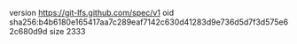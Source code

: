 version https://git-lfs.github.com/spec/v1
oid sha256:b4b6180e165417aa7c289eaf7142c630d41283d9e736d5d7f3d575e62c680d9d
size 2333
